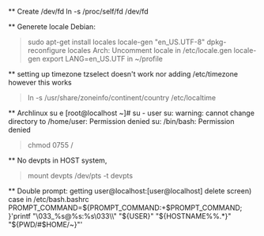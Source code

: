 
** Create /dev/fd 
 ln -s /proc/self/fd /dev/fd

** Generete locale
Debian:
 > sudo apt-get install locales
 > locale-gen "en_US.UTF-8"
 > dpkg-reconfigure locales
Arch:
 Uncomment locale in /etc/locale.gen
 > locale-gen
 export LANG=en_US.UTF in ~/profile
 
** setting up timezone
tzselect doesn't work
nor adding /etc/timezone
however this works
 > ln -s /usr/share/zoneinfo/continent/country /etc/localtime

** Archlinux su e
[root@localhost ~]# su - user
su: warning: cannot change directory to /home/user: Permission denied
su: /bin/bash: Permission denied
 > chmod 0755 /

** No devpts 
in HOST system, 
 > mount devpts /dev/pts -t devpts

** Double prompt:
getting user@localhost:[user@localhost]
delete screen) case in /etc/bash.bashrc
    PROMPT_COMMAND=${PROMPT_COMMAND:+$PROMPT_COMMAND; }'printf "\033_%s@%s:%s\033\\" "${USER}" "${HOSTNAME%%.*}" "${PWD/#$HOME/\~}"'
